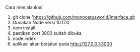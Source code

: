 Cara menjalankan
 1. git clone 'https://github.com/monocerusworld/interface.git
 2. Gunakan Node versi 10.17.0
 3. npm install
 4. pastikan port 3000 sudah dibuka
 5. node index
 6. aplikasi akan berjalan pada http://127.0.0.1:3000








